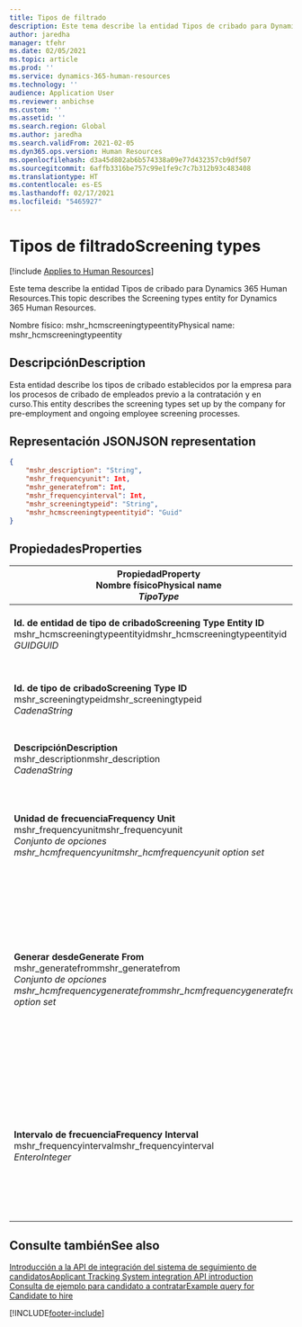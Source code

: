```yaml
---
title: Tipos de filtrado
description: Este tema describe la entidad Tipos de cribado para Dynamics 365 Human Resources.
author: jaredha
manager: tfehr
ms.date: 02/05/2021
ms.topic: article
ms.prod: ''
ms.service: dynamics-365-human-resources
ms.technology: ''
audience: Application User
ms.reviewer: anbichse
ms.custom: ''
ms.assetid: ''
ms.search.region: Global
ms.author: jaredha
ms.search.validFrom: 2021-02-05
ms.dyn365.ops.version: Human Resources
ms.openlocfilehash: d3a45d802ab6b574338a09e77d432357cb9df507
ms.sourcegitcommit: 6affb3316be757c99e1fe9c7c7b312b93c483408
ms.translationtype: HT
ms.contentlocale: es-ES
ms.lasthandoff: 02/17/2021
ms.locfileid: "5465927"
---
```

# <a name="screening-types"></a><span data-ttu-id="e3b54-103">Tipos de filtrado</span><span class="sxs-lookup"><span data-stu-id="e3b54-103">Screening types</span></span>

[!include [Applies to Human Resources](../includes/applies-to-hr.md)]

<span data-ttu-id="e3b54-104">Este tema describe la entidad Tipos de cribado para Dynamics 365 Human Resources.</span><span class="sxs-lookup"><span data-stu-id="e3b54-104">This topic describes the Screening types entity for Dynamics 365 Human Resources.</span></span>

<span data-ttu-id="e3b54-105">Nombre físico: mshr_hcmscreeningtypeentity</span><span class="sxs-lookup"><span data-stu-id="e3b54-105">Physical name: mshr_hcmscreeningtypeentity</span></span>

## <a name="description"></a><span data-ttu-id="e3b54-106">Descripción</span><span class="sxs-lookup"><span data-stu-id="e3b54-106">Description</span></span>

<span data-ttu-id="e3b54-107">Esta entidad describe los tipos de cribado establecidos por la empresa para los procesos de cribado de empleados previo a la contratación y en curso.</span><span class="sxs-lookup"><span data-stu-id="e3b54-107">This entity describes the screening types set up by the company for pre-employment and ongoing employee screening processes.</span></span>

## <a name="json-representation"></a><span data-ttu-id="e3b54-108">Representación JSON</span><span class="sxs-lookup"><span data-stu-id="e3b54-108">JSON representation</span></span>

```json
{
    "mshr_description": "String",
    "mshr_frequencyunit": Int,
    "mshr_generatefrom": Int,
    "mshr_frequencyinterval": Int,
    "mshr_screeningtypeid": "String",
    "mshr_hcmscreeningtypeentityid": "Guid"
}
```

## <a name="properties"></a><span data-ttu-id="e3b54-109">Propiedades</span><span class="sxs-lookup"><span data-stu-id="e3b54-109">Properties</span></span>

| <span data-ttu-id="e3b54-110">Propiedad</span><span class="sxs-lookup"><span data-stu-id="e3b54-110">Property</span></span><br><span data-ttu-id="e3b54-111">**Nombre físico**</span><span class="sxs-lookup"><span data-stu-id="e3b54-111">**Physical name**</span></span><br><span data-ttu-id="e3b54-112">**_Tipo_**</span><span class="sxs-lookup"><span data-stu-id="e3b54-112">**_Type_**</span></span> | <span data-ttu-id="e3b54-113">Utilizar</span><span class="sxs-lookup"><span data-stu-id="e3b54-113">Use</span></span> | <span data-ttu-id="e3b54-114">Descripción</span><span class="sxs-lookup"><span data-stu-id="e3b54-114">Description</span></span> |
| --- | --- | --- |
| <span data-ttu-id="e3b54-115">**Id. de entidad de tipo de cribado**</span><span class="sxs-lookup"><span data-stu-id="e3b54-115">**Screening Type Entity ID**</span></span><br><span data-ttu-id="e3b54-116">mshr_hcmscreeningtypeentityid</span><span class="sxs-lookup"><span data-stu-id="e3b54-116">mshr_hcmscreeningtypeentityid</span></span><br><span data-ttu-id="e3b54-117">*GUID*</span><span class="sxs-lookup"><span data-stu-id="e3b54-117">*GUID*</span></span> | <span data-ttu-id="e3b54-118">Solo lectura</span><span class="sxs-lookup"><span data-stu-id="e3b54-118">Read-only</span></span><br><span data-ttu-id="e3b54-119">Obligatorio</span><span class="sxs-lookup"><span data-stu-id="e3b54-119">Required</span></span><br><span data-ttu-id="e3b54-120">Generado por el sistema</span><span class="sxs-lookup"><span data-stu-id="e3b54-120">System-generated</span></span> | <span data-ttu-id="e3b54-121">Identificador principal único del registro de tipo de cribado.</span><span class="sxs-lookup"><span data-stu-id="e3b54-121">Unique primary identifier for the screening type record.</span></span> |
| <span data-ttu-id="e3b54-122">**Id. de tipo de cribado**</span><span class="sxs-lookup"><span data-stu-id="e3b54-122">**Screening Type ID**</span></span><br><span data-ttu-id="e3b54-123">mshr_screeningtypeid</span><span class="sxs-lookup"><span data-stu-id="e3b54-123">mshr_screeningtypeid</span></span><br><span data-ttu-id="e3b54-124">*Cadena*</span><span class="sxs-lookup"><span data-stu-id="e3b54-124">*String*</span></span> | <span data-ttu-id="e3b54-125">Leer/Escribir</span><span class="sxs-lookup"><span data-stu-id="e3b54-125">Read/write</span></span><br><span data-ttu-id="e3b54-126">Obligatorio</span><span class="sxs-lookup"><span data-stu-id="e3b54-126">Required</span></span> | <span data-ttu-id="e3b54-127">Identificador único definido por el usuario para el tipo de cribado.</span><span class="sxs-lookup"><span data-stu-id="e3b54-127">User-defined unique identifier for the screening type.</span></span> |
| <span data-ttu-id="e3b54-128">**Descripción**</span><span class="sxs-lookup"><span data-stu-id="e3b54-128">**Description**</span></span><br><span data-ttu-id="e3b54-129">mshr_description</span><span class="sxs-lookup"><span data-stu-id="e3b54-129">mshr_description</span></span><br><span data-ttu-id="e3b54-130">*Cadena*</span><span class="sxs-lookup"><span data-stu-id="e3b54-130">*String*</span></span> | <span data-ttu-id="e3b54-131">Leer/Escribir</span><span class="sxs-lookup"><span data-stu-id="e3b54-131">Read/write</span></span><br><span data-ttu-id="e3b54-132">Obligatorio</span><span class="sxs-lookup"><span data-stu-id="e3b54-132">Required</span></span> | <span data-ttu-id="e3b54-133">La descripción del tipo de cribado.</span><span class="sxs-lookup"><span data-stu-id="e3b54-133">The description of the screening type.</span></span> |
| <span data-ttu-id="e3b54-134">**Unidad de frecuencia**</span><span class="sxs-lookup"><span data-stu-id="e3b54-134">**Frequency Unit**</span></span><br><span data-ttu-id="e3b54-135">mshr_frequencyunit</span><span class="sxs-lookup"><span data-stu-id="e3b54-135">mshr_frequencyunit</span></span><br><span data-ttu-id="e3b54-136">*Conjunto de opciones mshr_hcmfrequencyunit*</span><span class="sxs-lookup"><span data-stu-id="e3b54-136">*mshr_hcmfrequencyunit option set*</span></span> | <span data-ttu-id="e3b54-137">Leer/Escribir</span><span class="sxs-lookup"><span data-stu-id="e3b54-137">Read/write</span></span><br><span data-ttu-id="e3b54-138">Obligatorio</span><span class="sxs-lookup"><span data-stu-id="e3b54-138">Required</span></span> | <span data-ttu-id="e3b54-139">Describe la frecuencia con la que se debe completar el cribado para la persona asignada.</span><span class="sxs-lookup"><span data-stu-id="e3b54-139">Describes the frequency with which the screening must be completed for the assigned person.</span></span> |
| <span data-ttu-id="e3b54-140">**Generar desde**</span><span class="sxs-lookup"><span data-stu-id="e3b54-140">**Generate From**</span></span><br><span data-ttu-id="e3b54-141">mshr_generatefrom</span><span class="sxs-lookup"><span data-stu-id="e3b54-141">mshr_generatefrom</span></span><br><span data-ttu-id="e3b54-142">*Conjunto de opciones mshr_hcmfrequencygeneratefrom*</span><span class="sxs-lookup"><span data-stu-id="e3b54-142">*mshr_hcmfrequencygeneratefrom option set*</span></span> | <span data-ttu-id="e3b54-143">Leer/Escribir</span><span class="sxs-lookup"><span data-stu-id="e3b54-143">Read-write</span></span><br><span data-ttu-id="e3b54-144">Obligatorio</span><span class="sxs-lookup"><span data-stu-id="e3b54-144">Required</span></span> | <span data-ttu-id="e3b54-145">Si el valor de Frecuencia es distinto de "Solo una vez", el valor de GenerateFrom determina la fecha a partir de la cual se calculará el siguiente evento de cribado.</span><span class="sxs-lookup"><span data-stu-id="e3b54-145">If the Frequency value is any value other than “One-time only”, the GenerateFrom value determines the date from which to calculate the next screening event.</span></span> |
| <span data-ttu-id="e3b54-146">**Intervalo de frecuencia**</span><span class="sxs-lookup"><span data-stu-id="e3b54-146">**Frequency Interval**</span></span><br><span data-ttu-id="e3b54-147">mshr_frequencyinterval</span><span class="sxs-lookup"><span data-stu-id="e3b54-147">mshr_frequencyinterval</span></span><br><span data-ttu-id="e3b54-148">*Entero*</span><span class="sxs-lookup"><span data-stu-id="e3b54-148">*Integer*</span></span> | <span data-ttu-id="e3b54-149">Leer/Escribir</span><span class="sxs-lookup"><span data-stu-id="e3b54-149">Read-write</span></span><br><span data-ttu-id="e3b54-150">Obligatorio</span><span class="sxs-lookup"><span data-stu-id="e3b54-150">Required</span></span> | <span data-ttu-id="e3b54-151">Si el valor de Frecuencia es distinto de "Solo una vez", debe definir un intervalo para las unidades de tiempo entre cada evento de cribado.</span><span class="sxs-lookup"><span data-stu-id="e3b54-151">If the Frequency value is any value other than “One-time only”, you must define an interval for the units of time between each screening event.</span></span> |

## <a name="see-also"></a><span data-ttu-id="e3b54-152">Consulte también</span><span class="sxs-lookup"><span data-stu-id="e3b54-152">See also</span></span>

[<span data-ttu-id="e3b54-153">Introducción a la API de integración del sistema de seguimiento de candidatos</span><span class="sxs-lookup"><span data-stu-id="e3b54-153">Applicant Tracking System integration API introduction</span></span>](hr-admin-integration-ats-api-introduction.md)<br>
[<span data-ttu-id="e3b54-154">Consulta de ejemplo para candidato a contratar</span><span class="sxs-lookup"><span data-stu-id="e3b54-154">Example query for Candidate to hire</span></span>](hr-admin-integration-ats-api-candidate-to-hire-example-query.md)


[!INCLUDE[footer-include](../includes/footer-banner.md)]